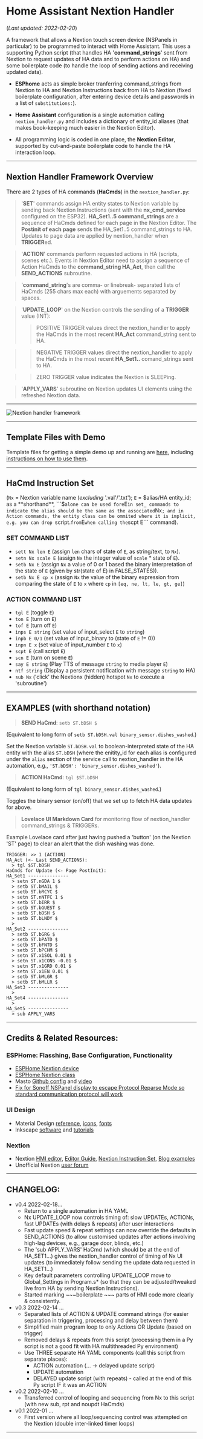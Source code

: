 # Home Assistant Nextion Handler
(*Last updated: 2022-02-20*)

A framework that allows a Nextion touch screen device (NSPanels in particular) to be programmed to interact with Home Assistant.  This uses a supporting Python script (that handles HA '**command_strings**' sent from Nextion to request updates of HA data and to perform actions on HA) and some boilerplate code (to handle the loop of sending actions and receiving updated data).

* **ESPhome** acts as simple broker tranferring command_strings from Nextion to HA and Nextion Instructions back from HA to Nextion (fixed boilerplate configuration, after entering device details and passwords in a list of ```substitutions:```).

* **Home Assistant** configuration is a single automation calling ```nextion_handler.py``` and includes a dictionary of entity_id aliases (that makes book-keeping much easier in the Nextion Editor).

* All programming logic is coded in one place, the **Nextion Editor**, supported by cut-and-paste boilerplate code to handle the HA interaction loop.

------------------------------------------------------------------------------
## Nextion Handler Framework Overview
There are 2 types of HA commands (**HaCmds**) in the ```nextion_handler.py```:
>'**SET**' commands assign HA entity states to Nextion variable by sending back
  Nextion Instructions (sent with the **nx_cmd_service** configured on the ESP32).
  **HA_Set1..5** **command_strings** are a sequence of HaCmds defined for each
    page in the Nextion Editor.
  The **Postinit of each page** sends the HA_Set1..5 command_strings to HA.
  Updates to page data are applied by nextion_handler when **TRIGGER**ed.

>'**ACTION**' commands perform requested actions in HA (scripts, scenes etc.).
  Events in Nextion Editor need to assign a sequence of Action HaCmds to
  the **command_string HA_Act**, then call the **SEND_ACTIONS** subroutine.

>'**command_string**'s are comma- or linebreak- separated lists of HaCmds
  (255 chars max each) with arguements separated by spaces.

>'**UPDATE_LOOP**' on the Nextion controls the sending of a **TRIGGER** value (INT):
   >> POSITIVE TRIGGER values direct the nextion_handler to apply the HaCmds in
   the most recent **HA_Act** command_string sent to HA.

   >> NEGATIVE TRIGGER values direct the nextion_handler to apply the HaCmds in
   the most recent **HA_Set1..** comand_strings sent to HA.

   >> ZERO TRIGGER value indicates the Nextion is SLEEPing.

>'**APPLY_VARS**' subroutine on Nextion updates UI elements using the refreshed 
  Nextion data.
------------------------------------------------------------------------------

![Nextion handler framework](https://user-images.githubusercontent.com/100061886/154831899-4fbf9ff9-cb42-4a55-88d7-86fd3c81443d.png "Nextion handler framework")

------------------------------------------------------------------------------
## Template Files with Demo
Template files for getting a simple demo up and running are [here](https://github.com/krizkontrolz/Home-Assistant-nextion_handler/tree/main/v0-4), including [instructions on how to use them](https://github.com/krizkontrolz/Home-Assistant-nextion_handler/blob/main/v0-4/Installation.md).

------------------------------------------------------------------------------
## HaCmd Instruction Set
(```Nx``` = Nextion variable name (_excluding_ '.val'/'.txt'); ```E``` = $alias/HA entity_id; as a **shorthand**, ```$``` alone can be used fore ```E``` in set_ commands to indicate the alias should be the same as the associated ```Nx```; and in Action commands, the entity class can be ommited where it is implicit, e.g. you can drop ```script.``` from ```E``` when calling the ```scpt E``` command).
### SET COMMAND LIST

*  ```sett Nx len E```  (assign ```len``` chars of state of ```E```, as string/text, to ```Nx```).
*  ```setn Nx scale E``` (assign ```Nx``` the integer value of ```scale``` * state of ```E```).
*  ```setb Nx E``` (assign ```Nx``` a value of 0 or 1 based the binary interpretation of
        the state of ```E``` (given by str(state of E) in FALSE_STATES)).
*  ```setb Nx E cp x``` (assign ```Nx``` the value of the binary expression from
        comparing the state of ```E``` to ```x``` where ```cp``` in ```[eq, ne, lt, le, gt, ge]```)


### ACTION COMMAND LIST

*  ```tgl E``` (toggle ```E```)
*  ```ton E``` (turn on ```E```)
*  ```tof E``` (turn off ```E```)
*  ```inps E string``` (set value of input_select ```E``` to ```string```)
*  ```inpb E 0/1``` (set value of input_binary to (state of ```E``` != 0))
*  ```inpn E x``` (set value of input_number ```E``` to ```x```)
*  ```scpt E``` (call script ```E```)
*  ```scn E``` (turn on scene ```E```)
*  ```say E string``` (Play TTS of message ```string``` to media player ```E```)
*  ```ntf string``` (Display a persistent notification with message ```string``` to HA)
*  ```sub Nx``` ('click' the Nextionx (hidden) hotspot ```Nx``` to execute a 'subroutine')

------------------------------------------------------------------------------
## EXAMPLES (with shorthand notation)
>**SEND HaCmd**:  ```setb ST.bDSH $```

  (Equivalent to long form of ```setb ST.bDSH.val binary_sensor.dishes_washed```.)

  Set the Nextion variable ```ST.bDSH.val``` to boolean-interpreted state of the HA entity with
  the alias ```ST.bDSH``` (where the enitity_id for each alias is configured under the ```alias``` section of the service call to nextion_handler in the HA automation, e.g., ```'ST.bDSH': 'binary_sensor.dishes_washed'```).

>**ACTION HaCmd**:  ```tgl $ST.bDSH```

  (Equivalent to long form of ```tgl binary_sensor.dishes_washed```.)

  Toggles the binary sensor (on/off) that we set up to fetch HA data updates for above.


> **Lovelace UI Markdown Card** for monitoring flow of nextion_handler command_strings & TRIGGERs.

  Example Lovelace card after just having pushed a 'button' (on the Nextion 'ST' page) to clear an alert that the dish washing was done.
```
TRIGGER: >> 1 (ACTION)
HA_Act (<- Last SEND_ACTIONS):
  > tgl $ST.bDSH
HaCmds for Update (<- Page PostInit):
HA_Set1 ---------------
  > setn ST.nGDA 1 $
  > setb ST.bMAIL $
  > setb ST.bRCYC $
  > setn ST.nNTFC 1 $
  > setb ST.bIRR $
  > setb ST.bGUEST $
  > setb ST.bDSH $
  > setb ST.bLNDY $
  > 
HA_Set2 ---------------
  > setb ST.bGRG $
  > setb ST.bPATD $
  > setb ST.bFNTD $
  > setb ST.bPCHM $
  > setn ST.x1SOL 0.01 $
  > setn ST.x1CONS -0.01 $
  > setn ST.x1GRD 0.01 $
  > setn ST.x1EN 0.01 $
  > setb ST.bMLGR $
  > setb ST.bMLLR $
HA_Set3 ---------------
  > 
HA_Set4 ---------------
  > 
HA_Set5 ---------------
  > sub APPLY_VARS
```
------------------------------------------------------------------------------
## Credits & Related Resources:
### ESPHome: Flasshing, Base Configuration, Functionality
* [ESPHome Nextion device](https://www.esphome.io/components/display/nextion.html)
* [ESPHome Nextion class](https://esphome.io/api/classesphome_1_1nextion_1_1_nextion.html)
* Masto [Github config](https://github.com/masto/NSPanel-Demo-Files/blob/main/Dimming%20Update/Screensaver%20Page/nspanel-demo.yaml) and [video](https://www.youtube.com/watch?v=Kdf6W_Ied4o&t=2341s)
* [Fix for Sonoff NSPanel display to escape Protocol Reparse Mode so standard communication protocol will work](https://github.com/esphome/esphome/pull/2956)

### UI Design
* Material Design
  [reference](https://material.io/design),
  [icons](https://materialdesignicons.com/),
  [fonts](https://fonts.google.com/specimen/Roboto+Condensed)
* Inkscape
  [software](https://inkscape.org/release/) and 
  [tutorials](https://inkscape.org/learn/tutorials/)

### Nextion
* Nextion 
  [HMI editor](https://nextion.tech/nextion-editor/),
  [Editor Guide](https://nextion.tech/editor_guide/),
  [Nextion Instruction Set](https://nextion.tech/instruction-set/),
  [Blog examples](https://nextion.tech/blogs/)
* Unofficial Nextion [user forum](https://unofficialnextion.com/)
------------------------------------------------------------------------------

## CHANGELOG:
* v0.4 2022-02-18...
   * Return to a single automation in HA YAML
   * Nx UPDATE_LOOP now controls timing of: slow UPDATEs, ACTIONs, fast UPDATEs (with delays & repeats) after user interactions
   * Fast update speed & repeat settings can now override the defaults in SEND_ACTIONS (to allow customised updates after actions involving high-lag devices, e.g., garage door, blinds, etc.)
   * The 'sub APPLY_VARS' HaCmd (which should be at the end of HA_SET1...) gives the nextion_handler control
     of timing of Nx UI updates (to immediately follow sending the update data requested in HA_SET1...)
   * Key default parameters controlling UPDATE_LOOP move to Global_Settings in Program.s* (so that they can be adjusted/tweaked live from HA by sending Nextion Instructions).
   * Started marking ~~~boilerplate ~~~ parts of HMI code more clearly & consistently.
* v0.3 2022-02-14 ...
  * Separated lists of ACTION & UPDATE command strings (for easier separation in triggering, processing and delay between them)
  * Simplified main program loop to only Actions OR Update (based on trigger)
  * Removed delays & repeats from this script (processing them in a Py script is not a good fit with HA multithreaded Py environment)
  * Use THREE separate HA YAML components (call this script from separate places):
    * ACTION automation (... -> delayed update script)
    * UPDATE automation
    * DELAYED update script (with repeats) - called at the end of this Py script IF it was an ACTION
* v0.2 2022-02-10 ...
  * Transferred  control of  looping and sequencing from Nx to this script (with new sub, rpt and noupdt HaCmds)
* v0.1 2022-01 ...
  * First version where all loop/sequencing control was attempted on the Nextion (double inter-linked timer loops)
------------------------------------------------------------------------------

